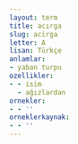 ```yaml
---
layout: term
title: acırga
slug: acirga
letter: A
lisan: Türkçe
anlamlar:
- yaban turpu
ozellikler:
- - isim
  - ağızlardan
ornekler:
- - ''
orneklerkaynak:
- - ''
---
```


